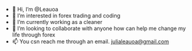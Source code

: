 - 👋 Hi, I’m @Leauoa
- 👀 I’m interested in forex trading and coding
- 🌱 I’m currently working as a cleaner
- 💞️ I’m looking to collaborate with anyone how can help me change my life through forex
- 📫 You csn reach me through an email. julialeauoa@gmail.com

<!---
Leauoa/Leauoa is a ✨ special ✨ repository because its `README.md` (this file) appears on your GitHub profile.
You can click the Preview link to take a look at your changes.
--->

